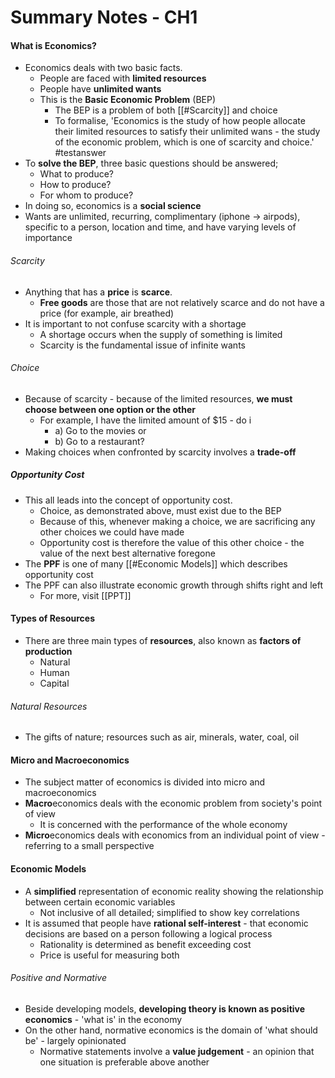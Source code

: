 # Summary Notes - CH1
#### What is Economics?
- Economics deals with two basic facts.
	- People are faced with **limited resources**
	- People have **unlimited wants**
	- This is the **Basic Economic Problem** (BEP)
		- The BEP is a problem of both [[#Scarcity]] and choice
		- To formalise, 'Economics is the study of how people allocate their limited resources to satisfy their unlimited wans - the study of the economic problem, which is one of scarcity and choice.' #testanswer
- To **solve the BEP**, three basic questions should be answered;
	- What to produce?
	- How to produce?
	- For whom to produce?
- In doing so, economics is a **social science**
- Wants are unlimited, recurring, complimentary (iphone -> airpods), specific to a person, location and time, and have varying levels of importance

###### Scarcity
- Anything that has a **price** is **scarce**.
	- **Free goods** are those that are not relatively scarce and do not have a price (for example, air breathed)
- It is important to not confuse scarcity with a shortage
	- A shortage occurs when the supply of something is limited
	- Scarcity is the fundamental issue of infinite wants

###### Choice
- Because of scarcity - because of the limited resources, **we must choose between one option or the other**
	- For example, I have the limited amount of $15 - do i
		- a) Go to the movies or   
		- b) Go to a restaurant?
- Making choices when confronted by scarcity involves a  **trade-off**

##### Opportunity Cost
- This all leads into the concept of opportunity cost.
	- Choice, as demonstrated above, must exist due to the BEP
	- Because of this, whenever making a choice, we are sacrificing any other choices we could have made
	- Opportunity cost is therefore the value of this other choice - the value of the next best alternative foregone
- The **PPF** is one of many [[#Economic Models]] which describes opportunity cost
- The PPF can also illustrate economic growth through shifts right and left
	- For more, visit [[PPT]]


#### Types of Resources
- There are three main types of **resources**, also known as **factors of production**
	- Natural
	- Human
	- Capital

###### Natural Resources
- The gifts of nature; resources such as air, minerals, water, coal, oil

#### Micro and Macroeconomics
- The subject matter of economics is divided into micro and macroeconomics
- **Macro**economics deals with the economic problem from society's point of view
	- It is concerned with the performance of the whole economy
- **Micro**economics deals with economics from an individual point of view - referring to a small perspective


#### Economic Models
- A **simplified** representation of economic reality showing the relationship between certain economic variables
	- Not inclusive of all detailed; simplified to show key correlations
- It is assumed that people have **rational self-interest** - that economic decisions are based on a person following a logical process
	- Rationality is determined as benefit exceeding cost
	- Price is useful for measuring both

###### Positive and Normative
- Beside developing models, **developing theory is known as positive economics** - 'what is' in the economy
- On the other hand, normative economics is the domain of 'what should be' - largely opinionated
	- Normative statements involve a **value judgement** - an opinion that one situation is preferable above another